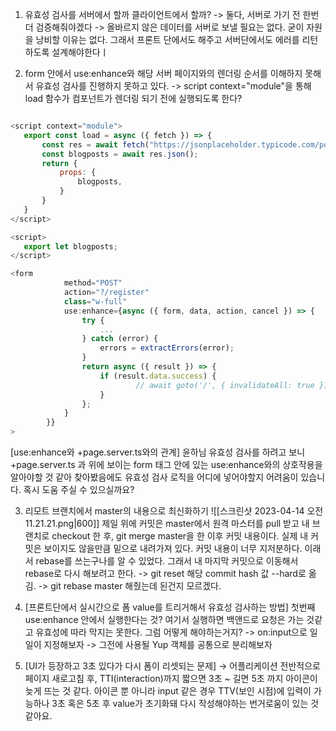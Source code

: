 1. 유효성 검사를 서버에서 할까 클라이언트에서 할까? 
-> 둘다, 서버로 가기 전 한번 더 검증해줘야겠다 
-> 올바르지 않은 데이터를 서버로 보낼 필요는 없다. 굳이 자원을 낭비할 이유는 없다. 그래서 프론트 단에서도 해주고 서버단에서도 에러를 리턴 하도록 설계해야한다ㅣ 



2. form 안에서 use:enhance와 해당 서버 페이지와의 렌더링 순서를 이해하지 못해서 유효성 검사를 진행하지 못하고 있다.
-> script context="module"을 통해 load 함수가 컴포넌트가 렌더링 되기 전에 실행되도록 한다? 

```js

<script context="module">
   export const load = async ({ fetch }) => {
       const res = await fetch("https://jsonplaceholder.typicode.com/posts");
       const blogposts = await res.json();
       return {
           props: {
               blogposts,
           }
       }
   }
</script>

<script>
   export let blogposts;
</script>
```


```ts
<form
			method="POST"
			action="?/register"
			class="w-full"
			use:enhance={async ({ form, data, action, cancel }) => {
				try {
					...
				} catch (error) {
					errors = extractErrors(error);
				}
				return async ({ result }) => {
					if (result.data.success) {
							// await goto('/', { invalidateAll: true });
					}
				};
			}
		}}
>
```

[use:enhance와 +page.server.ts와의 관계]
윤하님 유효성 검사를 하려고 보니 +page.server.ts 과 위에 보이는 form 태그 안에 있는 use:enhance와의 상호작용을 알아야할 것 같아 찾아봤음에도 유효성 검사 로직을 어디에 넣어야할지 어려움이 있습니다. 혹시 도움 주실 수 있으실까요? 


3. 리모트 브랜치에서 master의 내용으로 최신화하기
![[스크린샷 2023-04-14 오전 11.21.21.png|600]]
제일 위에 커밋은 master에서 원격 마스터를 pull 받고 내 브랜치로 checkout 한 후, git merge master을 한 이후 커밋 내용이다. 실제 내 커밋은 보이지도 않을만큼 밑으로 내려가져 있다. 커밋 내용이 너무 지저분하다. 이래서 rebase를 쓰는구나를 알 수 있었다. 그래서 내 마지막 커밋으로 이동해서 rebase로 다시 해보려고 한다. 
-> git reset 해당 commit hash 값 --hard로 옮김.
-> git rebase master 해줬는데 된건지 모르겠다.


4. [프론트단에서 실시간으로 폼 value를 트리거해서 유효성 검사하는 방법]
첫번째 use:enhance 안에서 실행한다는 것? 여기서 실행하면 백앤드로 요청은 가는 것같고 유효성에 따라 막지는 못한다. 그럼 어떻게 해야하는거지? 
-> on:input으로 일일이 지정해보자 
-> 그전에 사용될 Yup 객체를 공통으로 분리해보자 

6. [UI가 등장하고 3초 있다가 다시 폼이 리셋되는 문제]
-> 어플리케이션 전반적으로 페이지 새로고침 후, TTI(interaction)까지 짧으면 3초 ~ 길면 5초 까지 아이콘이 늦게 뜨는 것 같다. 아이콘 뿐 아니라 input 같은 경우 TTV(보인 시점)에 입력이 가능하나 3초 혹은 5초 후 value가 초기화돼 다시 작성해야하는 번거로움이 있는 것 같아요.

